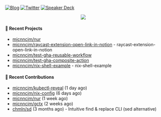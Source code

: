 [![Blog](https://img.shields.io/badge/Blog-0?style=flat-square&logo=gatsby&color=181717&logoColor=white)](https://micnncim.com)
[![Twitter](https://img.shields.io/badge/Twitter-0?style=flat-square&logo=twitter&color=1DA1F2&logoColor=white)](https://twitter.com/micnncim)
[![Speaker Deck](https://img.shields.io/badge/Speaker_Deck-0?style=flat-square&logo=speaker-deck&color=009287&logoColor=white)](https://speakerdeck.com/micnncim)

<p align="center">
<img src="https://github-readme-stats.vercel.app/api?username=micnncim&show_icons=true&count_private=true" />
</p>

#### 🍎 Recent Projects

- [micnncim/nur](https://github.com/micnncim/nur)
- [micnncim/raycast-extension-open-link-in-notion](https://github.com/micnncim/raycast-extension-open-link-in-notion) - raycast-extension-open-link-in-notion
- [micnncim/test-gha-reusable-workflow](https://github.com/micnncim/test-gha-reusable-workflow)
- [micnncim/test-gha-composite-action](https://github.com/micnncim/test-gha-composite-action)
- [micnncim/nix-shell-example](https://github.com/micnncim/nix-shell-example) - nix-shell-example

#### 🌱 Recent Contributions

- [micnncim/kubectl-reveal](https://github.com/micnncim/kubectl-reveal) (1 day ago)
- [micnncim/nix-config](https://github.com/micnncim/nix-config) (6 days ago)
- [micnncim/nur](https://github.com/micnncim/nur) (1 week ago)
- [micnncim/gctx](https://github.com/micnncim/gctx) (2 weeks ago)
- [chmln/sd](https://github.com/chmln/sd) (3 months ago) - Intuitive find &amp; replace CLI (sed alternative)
